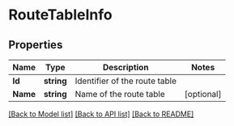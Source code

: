 # RouteTableInfo

## Properties
Name | Type | Description | Notes
------------ | ------------- | ------------- | -------------
**Id** | **string** | Identifier of the route table | 
**Name** | **string** | Name of the route table | [optional] 

[[Back to Model list]](../README.md#documentation-for-models) [[Back to API list]](../README.md#documentation-for-api-endpoints) [[Back to README]](../README.md)


